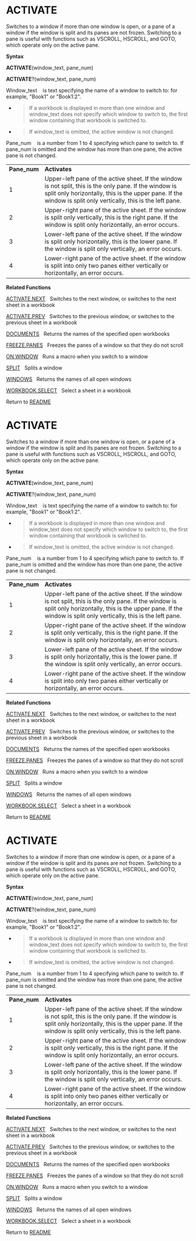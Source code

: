 # ACTIVATE

Switches to a window if more than one window is open, or a pane of a
window if the window is split and its panes are not frozen. Switching to
a pane is useful with functions such as VSCROLL, HSCROLL, and GOTO,
which operate only on the active pane.

**Syntax**

**ACTIVATE**(window\_text, pane\_num)

**ACTIVATE**?(window\_text, pane\_num)

Window\_text&nbsp;&nbsp;&nbsp;&nbsp;is text specifying the name of a
window to switch to: for example, "Book1" or "Book1:2".

  - > If a workbook is displayed in more than one window and
    > window\_text does not specify which window to switch to, the first
    > window containing that workbook is switched to.

  - > If window\_text is omitted, the active window is not changed.


Pane\_num&nbsp;&nbsp;&nbsp;&nbsp;is a number from 1 to 4 specifying
which pane to switch to. If pane\_num is omitted and the window has more
than one pane, the active pane is not changed.

|               |                                                                                                                                                                                                                          |
| ------------- | ------------------------------------------------------------------------------------------------------------------------------------------------------------------------------------------------------------------------ |
| **Pane\_num** | **Activates**                                                                                                                                                                                                            |
| 1             | Upper-left pane of the active sheet. If the window is not split, this is the only pane. If the window is split only horizontally, this is the upper pane. If the window is split only vertically, this is the left pane. |
| 2             | Upper-right pane of the active sheet. If the window is split only vertically, this is the right pane. If the window is split only horizontally, an error occurs.                                                         |
| 3             | Lower-left pane of the active sheet. If the window is split only horizontally, this is the lower pane. If the window is split only vertically, an error occurs.                                                          |
| 4             | Lower-right pane of the active sheet. If the window is split into only two panes either vertically or horizontally, an error occurs.                                                                                     |

**Related Functions**

[ACTIVATE.NEXT](ACTIVATE.NEXT.md)&nbsp;&nbsp;&nbsp;Switches to the next window, or switches
to the next sheet in a workbook

[ACTIVATE.PREV](ACTIVATE.PREV.md)&nbsp;&nbsp;&nbsp;Switches to the previous window, or
switches to the previous sheet in a workbook

[DOCUMENTS](DOCUMENTS.md)&nbsp;&nbsp;&nbsp;Returns the names of the specified open
workbooks

[FREEZE.PANES](FREEZE.PANES.md)&nbsp;&nbsp;&nbsp;Freezes the panes of a window so that they
do not scroll

[ON.WINDOW](ON.WINDOW.md)&nbsp;&nbsp;&nbsp;Runs a macro when you switch to a window

[SPLIT](SPLIT.md)&nbsp;&nbsp;&nbsp;Splits a window

[WINDOWS](WINDOWS.md)&nbsp;&nbsp;&nbsp;Returns the names of all open windows

[WORKBOOK.SELECT](WORKBOOK.SELECT.md)&nbsp;&nbsp;&nbsp;Select a sheet in a workbook



Return to [README](README.md#A)

# ACTIVATE

Switches to a window if more than one window is open, or a pane of a
window if the window is split and its panes are not frozen. Switching to
a pane is useful with functions such as VSCROLL, HSCROLL, and GOTO,
which operate only on the active pane.

**Syntax**

**ACTIVATE**(window\_text, pane\_num)

**ACTIVATE**?(window\_text, pane\_num)

Window\_text&nbsp;&nbsp;&nbsp;&nbsp;is text specifying the name of a
window to switch to: for example, "Book1" or "Book1:2".

  - > If a workbook is displayed in more than one window and
    > window\_text does not specify which window to switch to, the first
    > window containing that workbook is switched to.

  - > If window\_text is omitted, the active window is not changed.


Pane\_num&nbsp;&nbsp;&nbsp;&nbsp;is a number from 1 to 4 specifying
which pane to switch to. If pane\_num is omitted and the window has more
than one pane, the active pane is not changed.

|               |                                                                                                                                                                                                                          |
| ------------- | ------------------------------------------------------------------------------------------------------------------------------------------------------------------------------------------------------------------------ |
| **Pane\_num** | **Activates**                                                                                                                                                                                                            |
| 1             | Upper-left pane of the active sheet. If the window is not split, this is the only pane. If the window is split only horizontally, this is the upper pane. If the window is split only vertically, this is the left pane. |
| 2             | Upper-right pane of the active sheet. If the window is split only vertically, this is the right pane. If the window is split only horizontally, an error occurs.                                                         |
| 3             | Lower-left pane of the active sheet. If the window is split only horizontally, this is the lower pane. If the window is split only vertically, an error occurs.                                                          |
| 4             | Lower-right pane of the active sheet. If the window is split into only two panes either vertically or horizontally, an error occurs.                                                                                     |

**Related Functions**

[ACTIVATE.NEXT](ACTIVATE.NEXT.md)&nbsp;&nbsp;&nbsp;Switches to the next window, or switches
to the next sheet in a workbook

[ACTIVATE.PREV](ACTIVATE.PREV.md)&nbsp;&nbsp;&nbsp;Switches to the previous window, or
switches to the previous sheet in a workbook

[DOCUMENTS](DOCUMENTS.md)&nbsp;&nbsp;&nbsp;Returns the names of the specified open
workbooks

[FREEZE.PANES](FREEZE.PANES.md)&nbsp;&nbsp;&nbsp;Freezes the panes of a window so that they
do not scroll

[ON.WINDOW](ON.WINDOW.md)&nbsp;&nbsp;&nbsp;Runs a macro when you switch to a window

[SPLIT](SPLIT.md)&nbsp;&nbsp;&nbsp;Splits a window

[WINDOWS](WINDOWS.md)&nbsp;&nbsp;&nbsp;Returns the names of all open windows

[WORKBOOK.SELECT](WORKBOOK.SELECT.md)&nbsp;&nbsp;&nbsp;Select a sheet in a workbook



Return to [README](README.md#A)

# ACTIVATE

Switches to a window if more than one window is open, or a pane of a
window if the window is split and its panes are not frozen. Switching to
a pane is useful with functions such as VSCROLL, HSCROLL, and GOTO,
which operate only on the active pane.

**Syntax**

**ACTIVATE**(window\_text, pane\_num)

**ACTIVATE**?(window\_text, pane\_num)

Window\_text&nbsp;&nbsp;&nbsp;&nbsp;is text specifying the name of a
window to switch to: for example, "Book1" or "Book1:2".

  - > If a workbook is displayed in more than one window and
    > window\_text does not specify which window to switch to, the first
    > window containing that workbook is switched to.

  - > If window\_text is omitted, the active window is not changed.


Pane\_num&nbsp;&nbsp;&nbsp;&nbsp;is a number from 1 to 4 specifying
which pane to switch to. If pane\_num is omitted and the window has more
than one pane, the active pane is not changed.

|               |                                                                                                                                                                                                                          |
| ------------- | ------------------------------------------------------------------------------------------------------------------------------------------------------------------------------------------------------------------------ |
| **Pane\_num** | **Activates**                                                                                                                                                                                                            |
| 1             | Upper-left pane of the active sheet. If the window is not split, this is the only pane. If the window is split only horizontally, this is the upper pane. If the window is split only vertically, this is the left pane. |
| 2             | Upper-right pane of the active sheet. If the window is split only vertically, this is the right pane. If the window is split only horizontally, an error occurs.                                                         |
| 3             | Lower-left pane of the active sheet. If the window is split only horizontally, this is the lower pane. If the window is split only vertically, an error occurs.                                                          |
| 4             | Lower-right pane of the active sheet. If the window is split into only two panes either vertically or horizontally, an error occurs.                                                                                     |

**Related Functions**

[ACTIVATE.NEXT](ACTIVATE.NEXT.md)&nbsp;&nbsp;&nbsp;Switches to the next window, or switches
to the next sheet in a workbook

[ACTIVATE.PREV](ACTIVATE.PREV.md)&nbsp;&nbsp;&nbsp;Switches to the previous window, or
switches to the previous sheet in a workbook

[DOCUMENTS](DOCUMENTS.md)&nbsp;&nbsp;&nbsp;Returns the names of the specified open
workbooks

[FREEZE.PANES](FREEZE.PANES.md)&nbsp;&nbsp;&nbsp;Freezes the panes of a window so that they
do not scroll

[ON.WINDOW](ON.WINDOW.md)&nbsp;&nbsp;&nbsp;Runs a macro when you switch to a window

[SPLIT](SPLIT.md)&nbsp;&nbsp;&nbsp;Splits a window

[WINDOWS](WINDOWS.md)&nbsp;&nbsp;&nbsp;Returns the names of all open windows

[WORKBOOK.SELECT](WORKBOOK.SELECT.md)&nbsp;&nbsp;&nbsp;Select a sheet in a workbook



Return to [README](README.md#A)

